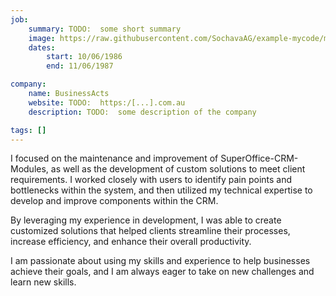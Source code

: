 ```yaml
---
job:
    summary: TODO:  some short summary
    image: https://raw.githubusercontent.com/SochavaAG/example-mycode/master/pens/timeline/images/img-13.png
    dates: 
        start: 10/06/1986
        end: 11/06/1987

company: 
    name: BusinessActs
    website: TODO:  https:/[...].com.au
    description: TODO:  some description of the company

tags: []
---
```


I focused on the maintenance and improvement of SuperOffice-CRM-Modules, as well as the development of custom solutions to meet client requirements. I worked closely with users to identify pain points and bottlenecks within the system, and then utilized my technical expertise to develop and improve components within the CRM.

By leveraging my experience in development, I was able to create customized solutions that helped clients streamline their processes, increase efficiency, and enhance their overall productivity. 

I am passionate about using my skills and experience to help businesses achieve their goals, and I am always eager to take on new challenges and learn new skills.
